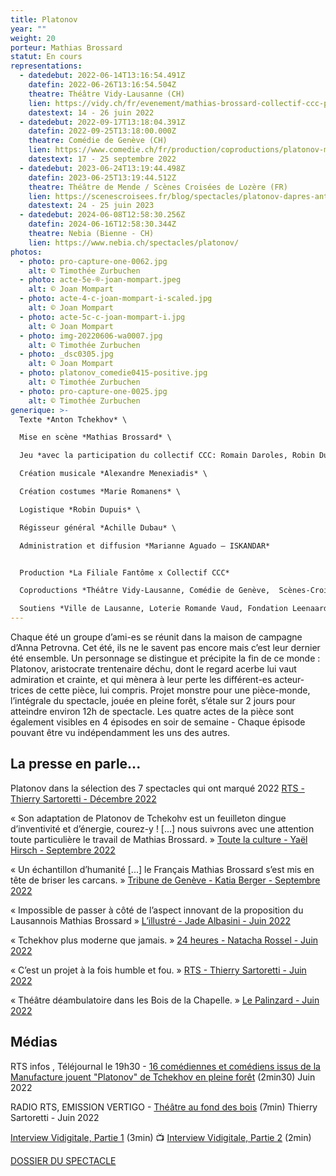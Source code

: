```yaml
---
title: Platonov
year: ""
weight: 20
porteur: Mathias Brossard
statut: En cours
representations:
  - datedebut: 2022-06-14T13:16:54.491Z
    datefin: 2022-06-26T13:16:54.504Z
    theatre: Théâtre Vidy-Lausanne (CH)
    lien: https://vidy.ch/fr/evenement/mathias-brossard-collectif-ccc-platonov/
    datestext: 14 - 26 juin 2022
  - datedebut: 2022-09-17T13:18:04.391Z
    datefin: 2022-09-25T13:18:00.000Z
    theatre: Comédie de Genève (CH)
    lien: https://www.comedie.ch/fr/production/coproductions/platonov-mathias-brossard
    datestext: 17 - 25 septembre 2022
  - datedebut: 2023-06-24T13:19:44.498Z
    datefin: 2023-06-25T13:19:44.512Z
    theatre: Théâtre de Mende / Scènes Croisées de Lozère (FR)
    lien: https://scenescroisees.fr/blog/spectacles/platonov-dapres-anton-tchekov/
    datestext: 24 - 25 juin 2023
  - datedebut: 2024-06-08T12:58:30.256Z
    datefin: 2024-06-16T12:58:30.344Z
    theatre: Nebia (Bienne - CH)
    lien: https://www.nebia.ch/spectacles/platonov/
photos:
  - photo: pro-capture-one-0062.jpg
    alt: © Timothée Zurbuchen
  - photo: acte-5e-®-joan-mompart.jpeg
    alt: © Joan Mompart
  - photo: acte-4-c-joan-mompart-i-scaled.jpg
    alt: © Joan Mompart
  - photo: acte-5c-c-joan-mompart-i.jpg
    alt: © Joan Mompart
  - photo: img-20220606-wa0007.jpg
    alt: © Timothée Zurbuchen
  - photo: _dsc0305.jpg
    alt: © Joan Mompart
  - photo: platonov_comedie0415-positive.jpg
    alt: © Timothée Zurbuchen
  - photo: pro-capture-one-0025.jpg
    alt: © Timothée Zurbuchen
generique: >-
  Texte *Anton Tchekhov* \

  Mise en scène *Mathias Brossard* \

  Jeu *avec la participation du collectif CCC: Romain Daroles, Robin Dupuis, Judith Goudal, Cécile Goussard, Magali Heu, Arnaud Huguenin, Lara Khattabi, Jonas Lambelet, Chloë Lombard, Loïc Le Manac’h, Adrien Mani, Mélina Martin, Alexandre Menexiadis ou Loïc Le Cam, Leon David Salazar, Margot Van Hove* \

  Création musicale *Alexandre Menexiadis* \

  Création costumes *Marie Romanens* \

  Logistique *Robin Dupuis* \

  Régisseur général *Achille Dubau* \

  Administration et diffusion *Marianne Aguado – ISKANDAR*


  Production *La Filiale Fantôme x Collectif CCC*

  Coproductions *Théâtre Vidy-Lausanne, Comédie de Genève,  Scènes-Croisées de Lozère et Théâtre de Mende*

  Soutiens *Ville de Lausanne, Loterie Romande Vaud, Fondation Leenaards, Fondation Jan Michalski pour l’écriture et la littérature, Fondation du Casino Barrière de Montreux, Fondation Philanthropique Famille Sandoz, Société coopérative Migros Vaud, Fondation Pierre et Nouky Bataillard, Fondation suisse des artistes interprètes SIS, Fonds d’encouragement à l’emploi des intermittent.e.s genevois.es (FEEIG), Pro Helvetia - Fondation Suisse pour la Culture, La Corodis.*
---
```

Chaque été un groupe d’ami-es se réunit dans la maison de campagne d’Anna Petrovna. Cet été, ils ne le savent pas encore mais c’est leur dernier été ensemble. Un personnage se distingue et précipite la fin de ce monde : Platonov, aristocrate trentenaire déchu, dont le regard acerbe lui vaut admiration et crainte, et qui mènera à leur perte les différent-es acteur-trices de cette pièce, lui compris. Projet monstre pour une pièce-monde, l’intégrale du spectacle, jouée en pleine forêt, s’étale sur 2 jours pour atteindre environ 12h de spectacle. Les quatre actes de la pièce sont également visibles en 4 épisodes en soir de semaine - Chaque épisode pouvant être vu indépendamment les uns des autres.

## L﻿a presse en parle...

Platonov dans la sélection des 7 spectacles qui ont marqué 2022 [RTS - Thierry Sartoretti - Décembre 2022](https://www.rts.ch/info/culture/spectacles/13656288-retrospective-sept-spectacles-qui-ont-marque-2022.html)

« Son adaptation de Platonov de Tchekohv est un feuilleton dingue d’inventivité et d’énergie, courez-y ! \[...] nous suivrons avec une attention toute particulière le travail de Mathias Brossard. » [Toute la culture - Yaël Hirsch - Septembre 2022](https://toutelaculture.com/spectacles/theatre/platonov-mathias-brossard-et-le-collectif-ccc-proposent-un-passionnant-feuilleton-en-foret/)

« Un échantillon d’humanité \[...] le Français Mathias Brossard s’est mis en tête de briser les carcans. » [Tribune de Genève - Katia Berger - Septembre 2022](https://www.tdg.ch/tchekhov-en-foret-avec-larve-pour-decor-471158030324)

« Impossible de passer à côté de l’aspect innovant de la proposition du Lausannois Mathias Brossard » [L’illustré - Jade Albasini - Juin 2022](https://www.illustre.ch/magazine/mathias-brossard-anime-les-forets-romandes-avec-la-piece-platonov-387493)

« Tchekhov plus moderne que jamais. » [24 heures - Natacha Rossel - Juin 2022](https://www.24heures.ch/promenons-nous-dans-les-bois-depalinges-avec-platonov-939698745115)

« C’est un projet à la fois humble et fou. » [RTS - Thierry Sartoretti - Juin 2022](https://www.rts.ch/info/culture/spectacles/13171750-platonov-de-tchekhov-du-theatre-au-fond-des-bois.html)

« Théâtre déambulatoire dans les Bois de la Chapelle. » [Le Palinzard - Juin 2022](https://www.epalinges.ch/agenda/icalrepeat.detail/2022/06/14/4474/-/theatre-deambulatoire-dans-le-bois-de-la-chapelle)

## M﻿édias

RTS infos , Téléjournal le 19h30 - [16 comédiennes et comédiens issus de la Manufacture jouent "Platonov" de Tchekhov en pleine forêt](https://www.rts.ch/play/tv/19h30/video/hauts-de-lausanne-16-comediennes-et-comediens-issus-de-la-manufacture-jouent-platonov-de-tchekhov-en-pleine-foret?urn=urn:rts:video:13176900) (2min30) J﻿uin 2022

RADIO RTS, EMISSION VERTIGO - [Théâtre au fond des bois](https://www.rts.ch/audio-podcast/2022/audio/platonov-theatre-au-fond-des-bois-25830802.html) (7min) T﻿hierry Sartoretti - Juin 2022

[Interview Vidigitale, Partie 1](https://vimeo.com/652879046?embedded=true&source=vimeo_logo&owner=15368748) (3min) 📺 [Interview Vidigitale, Partie 2](https://vimeo.com/652886075?embedded=true&source=vimeo_logo&owner=15368748) (2min)

[DOSSIER DU SPECTACLE](static/media/dossier-_-platonov-_-m.brossard.pdf)
